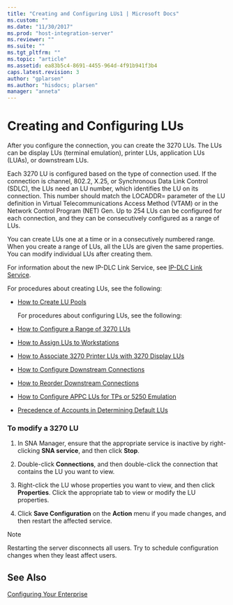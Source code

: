 ```yaml
---
title: "Creating and Configuring LUs1 | Microsoft Docs"
ms.custom: ""
ms.date: "11/30/2017"
ms.prod: "host-integration-server"
ms.reviewer: ""
ms.suite: ""
ms.tgt_pltfrm: ""
ms.topic: "article"
ms.assetid: ea83b5c4-8691-4455-964d-4f91b941f3b4
caps.latest.revision: 3
author: "gplarsen"
ms.author: "hisdocs; plarsen"
manager: "anneta"
---
```

# Creating and Configuring LUs
After you configure the connection, you can create the 3270 LUs. The LUs can be display LUs (terminal emulation), printer LUs, application LUs (LUAs), or downstream LUs.  
  
 Each 3270 LU is configured based on the type of connection used. If the connection is channel, 802.2, X.25, or Synchronous Data Link Control (SDLC), the LUs need an LU number, which identifies the LU on its connection. This number should match the LOCADDR= parameter of the LU definition in Virtual Telecommunications Access Method (VTAM) or in the Network Control Program (NET) Gen. Up to 254 LUs can be configured for each connection, and they can be consecutively configured as a range of LUs.  
  
 You can create LUs one at a time or in a consecutively numbered range. When you create a range of LUs, all the LUs are given the same properties. You can modify individual LUs after creating them.  
  
 For information about the new IP-DLC Link Service, see [IP-DLC Link Service](./ip-dlc-link-service2.md).  
  
 For procedures about creating LUs, see the following:  
  
- [How to Create LU Pools](../core/how-to-create-lu-pools1.md)  
  
  For procedures about configuring LUs, see the following:  
  
- [How to Configure a Range of 3270 LUs](../core/how-to-configure-a-range-of-3270-lus2.md)  
  
- [How to Assign LUs to Workstations](../core/how-to-assign-lus-to-workstations1.md)  
  
- [How to Associate 3270 Printer LUs with 3270 Display LUs](../core/how-to-associate-3270-printer-lus-with-3270-display-lus2.md)  
  
- [How to Configure Downstream Connections](../core/how-to-configure-downstream-connections1.md)  
  
- [How to Reorder Downstream Connections](../core/how-to-reorder-downstream-lus1.md)  
  
- [How to Configure APPC LUs for TPs or 5250 Emulation](../core/how-to-configure-appc-lus-for-tps-or-5250-emulation2.md)  
  
- [Precedence of Accounts in Determining Default LUs](../core/precedence-of-accounts-in-determining-default-lus2.md)  
  
### To modify a 3270 LU  
  
1.  In SNA Manager, ensure that the appropriate service is inactive by right-clicking **SNA service**, and then click **Stop**.  
  
2.  Double-click **Connections**, and then double-click the connection that contains the LU you want to view.  
  
3.  Right-click the LU whose properties you want to view, and then click **Properties**. Click the appropriate tab to view or modify the LU properties.  
  
4.  Click **Save Configuration** on the **Action** menu if you made changes, and then restart the affected service.  
  
> [!NOTE]
>  Restarting the server disconnects all users. Try to schedule configuration changes when they least affect users.  
  
## See Also  
 [Configuring Your Enterprise](../core/configuring-your-enterprise1.md)